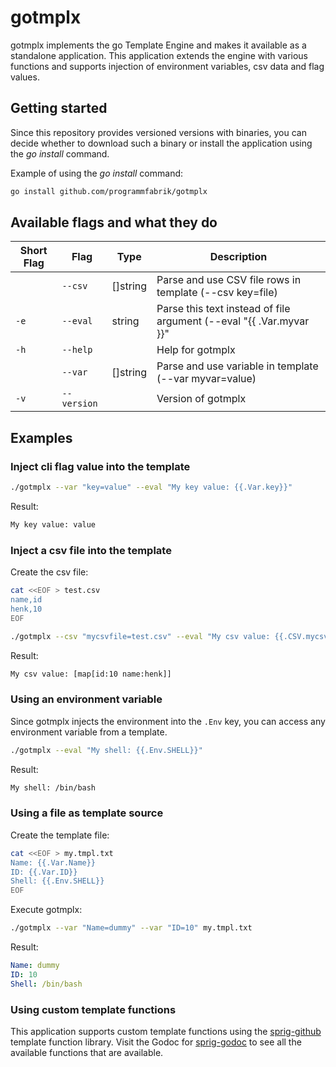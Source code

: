 # gotmplx

gotmplx implements the go Template Engine and makes it available as a standalone application. This application extends the engine with various functions and supports injection of environment variables, csv data and flag values.

## Getting started

Since this repository provides versioned versions with binaries, you can decide whether to download such a binary or install the application using the *go install* command.

Example of using the *go install* command:

```bash
go install github.com/programmfabrik/gotmplx
```

## Available flags and what they do

| Short Flag | Flag  | Type     | Description |
|------|-------------|----------|-------------|
|      | `--csv`     | []string | Parse and use CSV file rows in template (--csv key=file) |
| `-e` | `--eval`    | string   | Parse this text instead of file argument (--eval "{{ .Var.myvar }}" |
| `-h` | `--help`    |          | Help for gotmplx |
|      | `--var`     | []string | Parse and use variable in template (--var myvar=value) |
| `-v` | `--version` |          | Version of gotmplx |

## Examples

### Inject cli flag value into the template

```bash
./gotmplx --var "key=value" --eval "My key value: {{.Var.key}}"
```

Result:

```txt
My key value: value
```

### Inject a csv file into the template

Create the csv file:

```bash
cat <<EOF > test.csv
name,id
henk,10
EOF
```

```bash
./gotmplx --csv "mycsvfile=test.csv" --eval "My csv value: {{.CSV.mycsvfile}}"
```

Result:

```txt
My csv value: [map[id:10 name:henk]]
```

### Using an environment variable

Since gotmplx injects the environment into the `.Env` key, you can access any environment variable from a template.

```bash
./gotmplx --eval "My shell: {{.Env.SHELL}}"
```

Result:

```txt
My shell: /bin/bash
```

### Using a file as template source

Create the template file:

```bash
cat <<EOF > my.tmpl.txt
Name: {{.Var.Name}}
ID: {{.Var.ID}}
Shell: {{.Env.SHELL}}
EOF
```

Execute gotmplx:

```bash
./gotmplx --var "Name=dummy" --var "ID=10" my.tmpl.txt
```

Result:

```yaml
Name: dummy
ID: 10
Shell: /bin/bash
```

### Using custom template functions

This application supports custom template functions using the [sprig-github](https://github.com/Masterminds/sprig) template function library. Visit the Godoc for [sprig-godoc](https://pkg.go.dev/github.com/Masterminds/sprig) to see all the available functions that are available.

